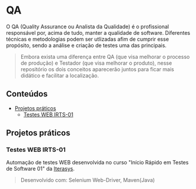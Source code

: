 # QA

O QA (Quality Assurance ou Analista da Qualidade) é o profissional responsável por, acima de tudo, manter a qualidade de software. Diferentes técnicas e metodologias podem ser utlizadas afim de cumprir esse propósito, sendo a análise e criação de testes uma das principais. 

> Embora exista uma diferença entre QA (que visa melhorar o processo de produção) e Testador (que visa melhorar o produto), nesse repositório os dois conceitos aparecerão juntos para ficar mais didático e facilitar a localização.

## Conteúdos

- [Projetos práticos](#projetos-práticos)
    - [Testes WEB IRTS-01](#testes-web-irts-01)

## Projetos práticos 

### Testes WEB IRTS-01

Automação de testes WEB desenvolvida no curso "Início Rápido em Testes de Software 01" da [Iterasys](https://iterasys.com.br/).

> Desenvolvido com: Selenium Web-Driver, Maven(Java)
